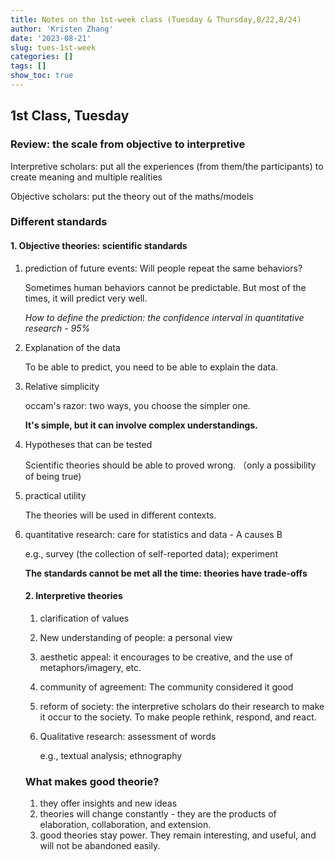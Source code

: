 ```yaml
---
title: Notes on the 1st-week class (Tuesday & Thursday,8/22,8/24)
author: 'Kristen Zhang'
date: '2023-08-21'
slug: tues-1st-week
categories: []
tags: []
show_toc: true
---
```


## 1st Class, Tuesday

### Review: the scale from objective to interpretive

Interpretive scholars: put all the experiences (from them/the participants) to create meaning and multiple realities

Objective scholars: put the theory out of the maths/models

### Different standards

#### 1. Objective theories: scientific standards

1) prediction of future events: Will people repeat the same behaviors? 

   Sometimes human behaviors cannot be predictable. But most of the times, it will predict very well.

   *How to define the prediction: the confidence interval in quantitative research - 95%*

2) Explanation of the data

   To be able to predict, you need to be able to explain the data.

3) Relative simplicity

   occam's razor: two ways, you choose the simpler one.

   **It's simple, but it can involve complex understandings.**

4) Hypotheses that can be tested

   Scientific theories should be able to proved wrong. （only a possibility of being true)

5) practical utility

   The theories will be used in different contexts.

6) quantitative research: care for statistics and data - A causes B

   e.g., survey (the collection of self-reported data); experiment 

   

   **The standards cannot be met all the time: theories have trade-offs**

   

   #### 2. Interpretive theories

   1. clarification of values

   2. New understanding of people: a personal view

   3. aesthetic appeal: it encourages to be creative, and the use of metaphors/imagery, etc.

   4. community of agreement: The community considered it good

   5. reform of society: the interpretive scholars do their research to make it occur to the society. To make people rethink, respond, and react.

   6. Qualitative research: assessment of words 

      e.g., textual analysis; ethnography

   

   ### What makes good theorie?

   1. they offer insights and new ideas
   2. theories will change constantly - they are the products of elaboration, collaboration, and extension. 
   3. good theories stay power. They remain interesting, and useful, and will not be abandoned easily. 

   

   

   

   

   

   

   

   





